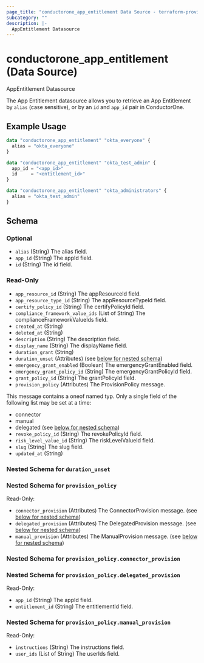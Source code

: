 ```yaml
---
page_title: "conductorone_app_entitlement Data Source - terraform-provider-conductorone"
subcategory: ""
description: |-
  AppEntitlement Datasource
---
```


# conductorone_app_entitlement (Data Source)

AppEntitlement Datasource

The App Entitlement datasource allows you to retrieve an App Entitlement by `alias` (case sensitive), or by an `id` and `app_id` pair in ConductorOne.

## Example Usage

```terraform
data "conductorone_app_entitlement" "okta_everyone" {
  alias = "okta_everyone"
}

data "conductorone_app_entitlement" "okta_test_admin" {
  app_id = "<app_id>"
  id     = "<entitlement_id>"
}

data "conductorone_app_entitlement" "okta_administrators" {
  alias = "okta_test_admin"
}
```

<!-- schema generated by tfplugindocs -->
## Schema

### Optional

- `alias` (String) The alias field.
- `app_id` (String) The appId field.
- `id` (String) The id field.

### Read-Only

- `app_resource_id` (String) The appResourceId field.
- `app_resource_type_id` (String) The appResourceTypeId field.
- `certify_policy_id` (String) The certifyPolicyId field.
- `compliance_framework_value_ids` (List of String) The complianceFrameworkValueIds field.
- `created_at` (String)
- `deleted_at` (String)
- `description` (String) The description field.
- `display_name` (String) The displayName field.
- `duration_grant` (String)
- `duration_unset` (Attributes) (see [below for nested schema](#nestedatt--duration_unset))
- `emergency_grant_enabled` (Boolean) The emergencyGrantEnabled field.
- `emergency_grant_policy_id` (String) The emergencyGrantPolicyId field.
- `grant_policy_id` (String) The grantPolicyId field.
- `provision_policy` (Attributes) The ProvisionPolicy message.

This message contains a oneof named typ. Only a single field of the following list may be set at a time:
  - connector
  - manual
  - delegated (see [below for nested schema](#nestedatt--provision_policy))
- `revoke_policy_id` (String) The revokePolicyId field.
- `risk_level_value_id` (String) The riskLevelValueId field.
- `slug` (String) The slug field.
- `updated_at` (String)

<a id="nestedatt--duration_unset"></a>
### Nested Schema for `duration_unset`


<a id="nestedatt--provision_policy"></a>
### Nested Schema for `provision_policy`

Read-Only:

- `connector_provision` (Attributes) The ConnectorProvision message. (see [below for nested schema](#nestedatt--provision_policy--connector_provision))
- `delegated_provision` (Attributes) The DelegatedProvision message. (see [below for nested schema](#nestedatt--provision_policy--delegated_provision))
- `manual_provision` (Attributes) The ManualProvision message. (see [below for nested schema](#nestedatt--provision_policy--manual_provision))

<a id="nestedatt--provision_policy--connector_provision"></a>
### Nested Schema for `provision_policy.connector_provision`


<a id="nestedatt--provision_policy--delegated_provision"></a>
### Nested Schema for `provision_policy.delegated_provision`

Read-Only:

- `app_id` (String) The appId field.
- `entitlement_id` (String) The entitlementId field.


<a id="nestedatt--provision_policy--manual_provision"></a>
### Nested Schema for `provision_policy.manual_provision`

Read-Only:

- `instructions` (String) The instructions field.
- `user_ids` (List of String) The userIds field.